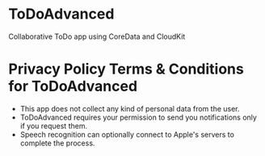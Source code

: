# ToDoAdvanced
Collaborative ToDo app using CoreData and CloudKit

# Privacy Policy Terms & Conditions for ToDoAdvanced

 + This app does not collect any kind of personal data from the user.
 + ToDoAdvanced requires your permission to send you notifications only if you request them.
 + Speech recognition can optionally connect to Apple's servers to complete the process.
